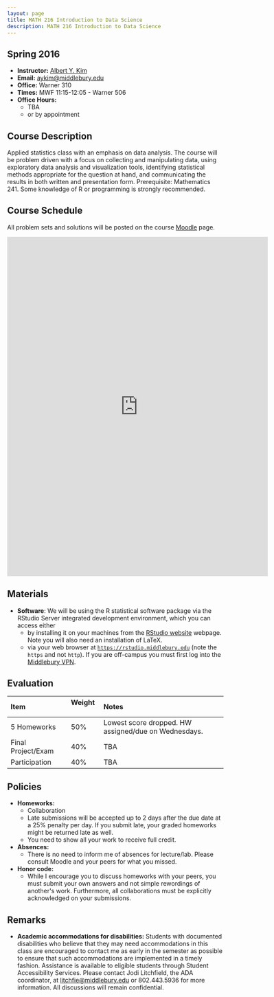 ```yaml
---
layout: page
title: MATH 216 Introduction to Data Science
description: MATH 216 Introduction to Data Science
---
```


## Spring 2016

* **Instructor:** [Albert Y. Kim](http://community.middlebury.edu/~aykim/)
* **Email:** [aykim@middlebury.edu](aykim@middlebury.edu)
* **Office:** Warner 310
* **Times:** MWF 11:15-12:05 - Warner 506
* **Office Hours:**
    + TBA
    + or by appointment




## Course Description

Applied statistics class with an emphasis on data analysis. The course will be problem driven with a focus on collecting and manipulating data, using exploratory data analysis and visualization tools, identifying statistical methods appropriate for the question at hand, and communicating the results in both written and presentation form. Prerequisite: Mathematics 241. Some knowledge of R or programming is strongly recommended.



## Course Schedule

All problem sets and solutions will be posted on the course [Moodle](http://moodle.middlebury.edu/course/view.php?id=2307) page.

<iframe width='607' height='790' frameborder='0' src='https://docs.google.com/spreadsheets/d/1k6_QX9t_S8DcqXKLOWcpL4AclTI-mYoLIhLJUd1a14Q/pubhtml?gid=0&amp;single=true&amp;widget=true&amp;headers=false'></iframe>





## Materials

* **Software**: We will be using the R statistical software package via the RStudio Server integrated development environment, which you can access either
    + by installing it on your machines from the [RStudio website](https://www.rstudio.com/products/rstudio/download/) webpage. Note you will also need an installation of LaTeX.
    + via your web browser at [`https://rstudio.middlebury.edu`](https://rstudio.middlebury.edu/) (note the `https` and not `http`). If you are off-campus you must first log into the [Middlebury VPN](http://mediawiki.middlebury.edu/wiki/LIS/Off-campus_Access).





## Evaluation

**Item**  | **Weight** &nbsp; | **Notes**
:------------- | :------------- | :-------------
5 Homeworks | 50% | Lowest score dropped. HW assigned/due on Wednesdays.
Final Project/Exam &nbsp; | 40%  | TBA
Participation | 40%  | TBA





## Policies

* **Homeworks:**
    + Collaboration
    + Late submissions will be accepted up to 2 days after the due date at a 25% penalty per day. If you submit late, your graded homeworks might be returned late as well.
    + You need to show all your work to receive full credit.
* **Absences:**
    + There is no need to inform me of absences for lecture/lab. Please consult Moodle and your peers for what you missed.
* **Honor code:**
    + While I encourage you to discuss homeworks with your peers, you must submit your own answers and not simple rewordings of another's work.  Furthermore, all collaborations must be explicitly acknowledged on your submissions.





## Remarks

* **Academic accommodations for disabilities:**  Students with documented disabilities who believe that they may need accommodations in this class are encouraged to contact me as early in the semester as possible to ensure that such accommodations are implemented in a timely fashion. Assistance is available to eligible students through Student Accessibility Services. Please contact Jodi Litchfield, the ADA coordinator, at [litchfie@middlebury.edu](litchfie@middlebury.edu) or 802.443.5936 for more information. All discussions will remain confidential.